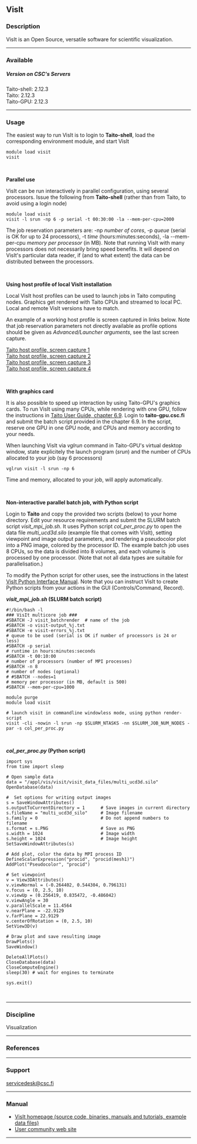## VisIt

### Description

VisIt   is an  Open   Source,   versatile   software  for   scientific
visualization.

------------------------------------------------------------------------

### Available

##### Version on CSC's Servers

Taito-shell: 2.12.3  
Taito: 2.12.3  
Taito-GPU: 2.12.3

------------------------------------------------------------------------

### Usage

The easiest way to run VisIt  is to login to **Taito-shell**, load the
corresponding environment module, and start VisIt

    module load visit
    visit

 

**Parallel use**

VisIt  can  be  run  interactively in  parallel  configuration,  using
several processors.  Issue the following from  **Taito-shell** (rather
than from Taito, to avoid using a login node)

    module load visit
    visit -l srun -np 6 -p serial -t 00:30:00 -la --mem-per-cpu=2000

The job reservation parameters are:  -np *number of cores*, -p *queue*
(serial   is    OK   for   up    to   24   processors),    -t   *time*
(hours:minutes:seconds), -la --mem-per-cpu  *memory per processor* (in
MB). Note that running VisIt with many processors does not necessarily
bring  speed  benefits. It  will  depend  on VisIt's  particular  data
reader, if  (and to what extent)  the data can be  distributed between
the processors.

 

**Using host profile of local VisIt installation**

Local  VisIt  host profiles  can  be  used  to  launch jobs  in  Taito
computing nodes. Graphics get rendered with Taito CPUs and streamed to
local PC.  Local and remote VisIt versions have to match.

An  example of  a working  host profile  is screen  captured in  links
below.  Note that job reservation parameters not directly available as
profile options should be  given as *Advanced/Launcher arguments*, see
the last screen capture.

[Taito host profile, screen capture 1][]  
[Taito host profile, screen capture 2][]  
[Taito host profile, screen capture 3][]  
[Taito host profile, screen capture 4]

 

**With graphics card**

It  is also  possible to  speed  up interaction  by using  Taito-GPU's
graphics cards. To run VisIt using many CPUs, while rendering with one
GPU, follow the instructions in [Taito User Guide, chapter 6.9]. Login
to **taito-gpu.csc.fi**  and submit the  batch script provided  in the
chapter 6.9. In the script, reserve one  GPU in one GPU node, and CPUs
and memory according to your needs.

When  launching  VisIt via  *vglrun*  command  in Taito-GPU's  virtual
desktop window, state explicitely the  launch program (*srun*) and the
number of CPUs allocated to your job (say 6 processors)

    vglrun visit -l srun -np 6

Time and memory, allocated to your job, will apply automatically.

 

**Non-interactive parallel batch job, with Python script**

Login to **Taito**  and copy the provided two scripts  (below) to your
home directory. Edit  your resource requirements and  submit the SLURM
batch   script    *visit\_mpi\_job.sh*.   It   uses    Python   script
*col\_per\_proc.py* to open the data file *multi\_ucd3d.silo* (example
file  that  comes with  VisIt),  setting  viewpoint and  image  output
parameters, and rendering a pseudocolor plot into a PNG image, colored
by the processor ID. The example batch job uses 8 CPUs, so the data is
divided into 8 volumes, and each volume is processed by one processor.
(Note that not all data types are suitable for parallelisation.)

To modify  the Python script for  other uses, see the  instructions in
the latest [VisIt Python Interface Manual]. Note that you can instruct
VisIt  to  create  Python  scripts   from  your  actions  in  the  GUI
(Controls/Command, Record).

***visit\_mpi\_job.sh* (SLURM batch script)**

    #!/bin/bash -l
    ### VisIt multicore job ###
    #SBATCH -J visit_batchrender  # name of the job
    #SBATCH -o visit-output_%j.txt
    #SBATCH -e visit-errors_%j.txt
    # queue to be used (serial is OK if number of processors is 24 or less)
    #SBATCH -p serial
    # runtime in hours:minutes:seconds
    #SBATCH -t 00:10:00
    # number of processors (number of MPI processes)
    #SBATCH -n 8
    # number of nodes (optional)
    # #SBATCH --nodes=1
    # memory per processor (in MB, default is 500)
    #SBATCH --mem-per-cpu=1000

    module purge
    module load visit

    # launch visit in commandline windowless mode, using python render-script
    visit -cli -nowin -l srun -np $SLURM_NTASKS -nn $SLURM_JOB_NUM_NODES -par -s col_per_proc.py

 

***col\_per\_proc.py* (Python script)**

    import sys
    from time import sleep

    # Open sample data
    data = "/appl/vis/visit/visit_data_files/multi_ucd3d.silo"
    OpenDatabase(data)

    #  Set options for writing output images
    s = SaveWindowAttributes()
    s.outputToCurrentDirectory = 1      # Save images in current directory
    s.fileName = "multi_ucd3d_silo"     # Image filename
    s.family = 0                        # Do not append numbers to filename
    s.format = s.PNG                    # Save as PNG
    s.width = 1024                      # Image width
    s.height = 1024                     # Image height
    SetSaveWindowAttributes(s)

    # Add plot, color the data by MPI process ID
    DefineScalarExpression("procid", "procid(mesh1)")
    AddPlot("Pseudocolor", "procid")

    # Set viewpoint
    v = View3DAttributes()
    v.viewNormal = (-0.264402, 0.544304, 0.796131)
    v.focus = (0, 2.5, 10)
    v.viewUp = (0.256419, 0.835472, -0.486042)
    v.viewAngle = 30
    v.parallelScale = 11.4564
    v.nearPlane = -22.9129
    v.farPlane = 22.9129
    v.centerOfRotation = (0, 2.5, 10)
    SetView3D(v)

    # Draw plot and save resulting image
    DrawPlots()
    SaveWindow()

    DeleteAllPlots()
    CloseDatabase(data)
    CloseComputeEngine()
    sleep(30) # wait for engines to terminate

    sys.exit()

 

------------------------------------------------------------------------

### Discipline

Visualization  

------------------------------------------------------------------------

### References

------------------------------------------------------------------------

### Support

servicedesk@csc.fi

------------------------------------------------------------------------

### Manual

-    [VisIt homepage  (source code,  binaries, manuals  and tutorials,
    example data files)]
-   [User community web site]

------------------------------------------------------------------------

  [Taito host profile, screen capture 1]: https://research.csc.fi/documents/48467/91673/taito_host_profile1.png/b06cef13-3047-4ec3-b514-ae783804df2b?t=1540455981597
  [Taito host profile, screen capture 2]: https://research.csc.fi/documents/48467/91673/taito_host_profile2.png/e5fb7263-d829-417f-b14e-e3641f34a5ae?t=1540456015081
  [Taito host profile, screen capture 3]: https://research.csc.fi/documents/48467/91673/taito_host_profile3.png/2da5a8ec-d6ee-47c8-889d-74490d857d7f?t=1540456055306
  [Taito host profile, screen capture 4]: https://research.csc.fi/documents/48467/91673/taito_host_profile4.png/881b04b7-2013-41e6-b23c-dd793eb37bcf?t=1540456086703
  [Taito User Guide, chapter 6.9]: https://research.csc.fi/taito-gpu-graphics
  [VisIt Python Interface Manual]: https://wci.llnl.gov/simulation/computer-codes/visit/manuals
  [VisIt homepage (source code, binaries, manuals and tutorials, example
  data files)]: https://wci.llnl.gov/simulation/computer-codes/visit/
  [User community web site]: http://visitusers.org
